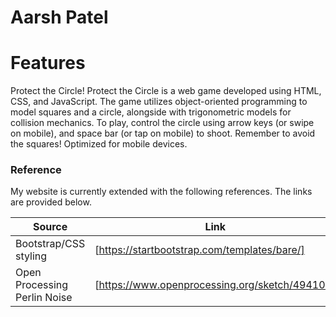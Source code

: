 # Aarsh Patel


# Features

  Protect the Circle!
Protect the Circle is a web game developed using HTML, CSS, and JavaScript. The game utilizes object-oriented programming to model squares and a circle, alongside with trigonometric models for collision mechanics. To play, control the circle using arrow keys (or swipe on mobile), and space bar (or tap on mobile) to shoot. Remember to avoid the squares! Optimized for mobile devices.

### Reference

My website is currently extended with the following references. The links are provided below.

| Source | Link |
| ------ | ------ |
| Bootstrap/CSS styling | [https://startbootstrap.com/templates/bare/] |
| Open Processing Perlin Noise | [https://www.openprocessing.org/sketch/494102] |

